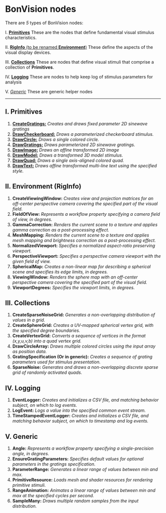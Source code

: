 # BonVision nodes

There are _5_ types of BonVision nodes:
 
I. [**Primitives**](../wiki/BonVision-nodes#1-primitives)
These are the nodes that define fundamental visual stimulus characteristics.

II. [**RigInfo** (to be renamed **Environment**)](../wiki/BonVision-nodes#2-environment)
These define the aspects of the visual display devices.

III. [**Collections**](https://github.com/amansaleem/BonVision/wiki/BonVision-nodes#3-collections)
These are nodes that define visual stimuli that comprise a collection of **Primitives**.

IV. [**Logging**](https://github.com/amansaleem/BonVision/wiki/BonVision-nodes#4-logging)
These are nodes to help keep log of stimulus parameters for analysis

V. [_Generic_](https://github.com/amansaleem/BonVision/wiki/BonVision-nodes#5-generic)
These are generic helper nodes
***

## I. Primitives
1. [**CreateGratings:**](../wiki/CreateGratings) _Creates and draws fixed parameter 2D sinewave gratings_
2. [**DrawCheckerboard:**](https://github.com/amansaleem/BonVision/wiki/DrawCheckerboard) _Draws a parameterized checkerboard stimulus._
3. [**DrawCircle:**](../wiki/DrawCircle) _Draws a single colored circle._
4. [**DrawGratings:**](https://github.com/amansaleem/BonVision/wiki/DrawGratings) _Draws parameterized 2D sinewave gratings._
5. [**DrawImage:**](https://github.com/amansaleem/BonVision/wiki/DrawImage) _Draws an affine transformed 2D image_
6. [**DrawModel:**](https://github.com/amansaleem/BonVision/wiki/DrawModel) _Draws a transformed 3D model stimulus._
7. [**DrawQuad:**](https://github.com/amansaleem/BonVision/wiki/DrawQuad) _Draws a single axis-aligned colored quad._
8. [**DrawText:**](https://github.com/amansaleem/BonVision/wiki/DrawText) _Draws affine transformed multi-line text using the specified style._

## II. Environment (RigInfo)
1. **CreateViewingWindow:** _Creates view and projection matrices for an off-center perspective camera covering the specified part of the visual field._
2. **FieldOfView:** _Represents a workflow property specifying a camera field of view, in degrees._
3. **GammaCorrection:** _Renders the current scene to a texture and applies gamma correction as a post-processing effect._
4. **MeshMapping:** _Renders the current scene to a texture and applies mesh mapping and brightness correction as a post-processing effect._
5. **NormalizedViewport:** _Specifies a normalized aspect-ratio preserving viewport._
6. **PerspectiveViewport:** _Specifies a perspective camera viewport with the given field of view._
7. **SphericalMap:** _Creates a non-linear map for describing a spherical scene and specifies its edge limits, in degrees._
8. **ViewingWindow:** _Renders the sphere map with an off-center perspective camera covering the specified part of the visual field._
9. **ViewportDegrees:** _Specifies the viewport limits, in degrees._

## III. Collections
1. **CreateSparseNoiseGrid:** _Generates a non-overlapping distribution of values in a grid._
2. **CreateSphereGrid:** _Creates a UV-mapped spherical vertex grid, with the specified degree boundaries._
3. **CreateVertexGrid:** _Converts a sequence of vertices in the format (x,y,u,v,b) into a quad vertex grid._
4. **DrawCircleArray:** _Draws multiple colored circles using the input array as position data._
5. **GratingSpecification (Or in generic):** _Creates a sequence of grating parameters used for stimulus presentation._
6. **SparseNoise:** _Generates and draws a non-overlapping discrete sparse grid of randomly activated quads._

## IV. Logging
1. **EventLogger:** _Creates and initializes a CSV file, and matching behavior subject, on which to log events._
2. **LogEvent:** _Logs a value into the specified common event stream._
3. **TimeStampedEventLogger:** _Creates and initializes a CSV file, and matching behavior subject, on which to timestamp and log events._

## V. Generic
1. **Angle:** _Represents a workflow property specifying a single-precision angle, in degrees._
2. **EnsureGratingParameters:** _Specifies default values for optional parameters in the gratings specification._
3. **ParameterRange:** _Generates a linear range of values between min and max._
4. **PrimitiveResource:** _Loads mesh and shader resources for rendering primitive stimuli._
5. **RangeAnimation:** _Animates a linear range of values between min and max at the specified cycles per second._
6. **SampleMany:** _Draws multiple random samples from the input distribution._